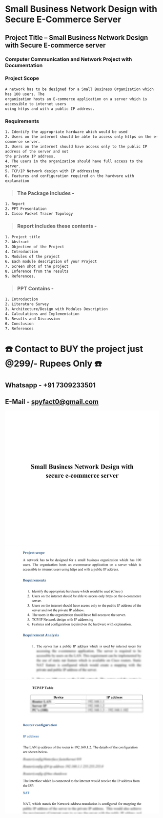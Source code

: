 # Small Business Network Design with Secure E-Commerce Server
## Project Title – Small Business Network Design with Secure E-commerce server
### Computer Communication and Network Project with Documentation


### Project Scope
```
A network has to be designed for a Small Business Organization which has 100 users. The
organization hosts an E-commerce application on a server which is accessible to internet users
using https and with a public IP address.
```


### Requirements
```
1. Identify the appropriate hardware which would be used
2. Users on the internet should be able to access only https on the e-commerce server.
3. Users on the internet should have access only to the public IP address of the server and not
the private IP address.
4. The users in the organization should have full access to the server.
5. TCP/IP Network design with IP addressing
6. Features and configuration required on the hardware with explanation
```


>### The Package includes -
```
1. Report
2. PPT Presentation
3. Cisco Packet Tracer Topology
```


>### Report includes these contents -
```
1. Project title
2. Abstract
3. Objective of the Project
4. Introduction
5. Modules of the project
6. Each module description of your Project
7. Screen shot of the project
8. Inference from the results
9. References.
```


>### PPT Contains -
```
1. Introduction
2. Literature Survey
3. Architecture/Design with Modules Description
4. Calculations and Implementation
5. Results and Discussion
6. Conclusion
7. References
```


# ☎️ Contact to BUY the project just @299/- Rupees Only ☎️
##  Whatsapp        - +91 7309233501 
##  E-Mail          - spyfact0@gmail.com 


![Small Business Network Design with Secure E-commerce server 1](https://github.com/hiPrincesingh/Small-Business-E-Commerce-Cisco/blob/main/1.jpg)
![Small Business Network Design with Secure E-commerce server 2](https://github.com/hiPrincesingh/Small-Business-E-Commerce-Cisco/blob/main/2.jpg)
![Small Business Network Design with Secure E-commerce server 3](https://github.com/hiPrincesingh/Small-Business-E-Commerce-Cisco/blob/main/3.jpg)
